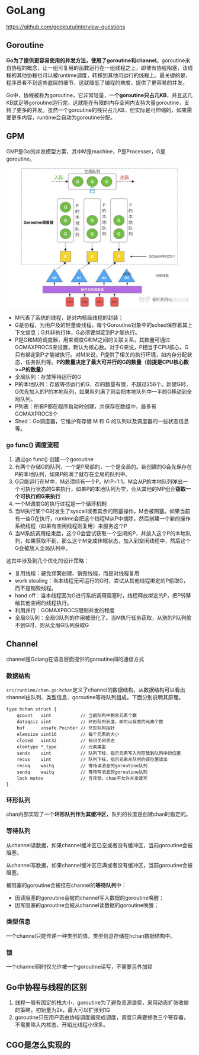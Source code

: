 # GoLang
https://github.com/geektutu/interview-questions  

## Goroutine
**Go为了提供更容易使用的并发方法，使用了goroutine和channel**。goroutine来自协程的概念，让一组可复用的函数运行在一组线程之上，即使有协程阻塞，该线程的其他协程也可以被runtime调度，转移到其他可运行的线程上。最关键的是，程序员看不到这些底层的细节，这就降低了编程的难度，提供了更容易的并发。  

Go中，协程被称为goroutine，它非常轻量，**一个goroutine只占几KB**，并且这几KB就足够goroutine运行完，这就能在有限的内存空间内支持大量goroutine，支持了更多的并发。虽然一个goroutine的栈只占几KB，但实际是可伸缩的，如果需要更多内容，runtime会自动为goroutine分配。  

## GPM
GMP是Go的并发模型方案，其中M是machine，P是Processer，G是goroutine。  

![GPM](./Pics/GPM.jpg)  

* M代表了系统的线程，是对内核级线程的封装；
* G是协程，为用户及的轻量级线程，每个Goroutine对象中的sched保存着其上下文信息；G并非执行体，G必须要绑定到P才能执行。
* P是G和M的调度器，用来调度G和M之间的关联关系，其数量可通过GOMAXPROCS来设置，默认为核心数。对于G来说，P相当于CPU核心，G只有绑定到P才能被执行。对M来说，P提供了相关的执行环境，如内存分配状态，任务队列等。**P的数量决定了最大可并行的G的数量（前提是CPU核心数>=P的数量）**   
* 全局队列：存放等待运行的G
* P的本地队列：存放等待运行的G，存的数量有限，不超过256个。新建G时，G优先加入的P的本地队列，如果队列满了则会把本地队列中一半的G移动到全局队列。
* P列表：所有P都在程序启动时创建，并保存在数组中，最多有GOMAXPROCS个
* Shed：Go调度器，它维护有存储 M 和 G 的队列以及调度器的一些状态信息等。

### go func() 调度流程
1. 通过go func() 创建一个goroutine
2. 有两个存储G的队列，一个是P局部的，一个是全局的。新创建的G会先保存在P的本地队列，如果P的满了就存在全局的队列中。
3. G只能运行在M中，M必须持有一个P。M:P=1:1。M会从P的本地队列弹出一个可执行状态的G来执行，如果P的本地队列为空，会从其他的MP组合**窃取一个可执行的G来执行**  
4. 一个M调度G的执行过程是一个循环机制
5. 当M执行某个G时发生了syscall或者其余的阻塞操作，M会被阻塞。如果当前有一些G在执行，runtime会把这个线程M从P中摘除，然后创建一个新的操作系统线程（如果有空闲线程则复用）来服务这个P
6. 当M系统调用结束后，这个G会尝试获取一个空闲的P，并放入这个P的本地队列，如果获取不到，那么这个M变成休眠状态，加入到空闲线程中，然后这个G会被放入全局队列中。

这其中涉及到几个优化的设计策略：
* 复用线程：避免频繁创建、销毁线程，而是对线程复用
* work stealing：当本线程无可运行的G时，尝试从其他线程绑定的P偷取G，而不是销毁线程。
* hand off：当本线程因为G进行系统调用阻塞时，线程释放绑定的P，把P转移给其他空闲的线程执行。
* 利用并行：GOMAXPROCS限制并发的程度
* 全局G队列：全局G队列的作用被弱化了。当M执行任务窃取，从别的P队列偷不到G时，则从全局G队列获取G

## Channel
channel是Golang在语言层面提供的goroutine间的通信方式

### 数据结构
`src/runtime/chan.go:hchan`定义了channel的数据结构，从数据结构可以看出channel由队列、类型信息、goroutine等待队列组成，下面分别说明其原理。  

```
type hchan struct {
	qcount   uint           // 当前队列中剩余元素个数
	dataqsiz uint           // 环形队列长度，即可以存放的元素个数
	buf      unsafe.Pointer // 环形队列指针
	elemsize uint16         // 每个元素的大小
	closed   uint32	        // 标识关闭状态
	elemtype *_type         // 元素类型
	sendx    uint           // 队列下标，指示元素写入时存放到队列中的位置
	recvx    uint           // 队列下标，指示元素从队列的该位置读出
	recvq    waitq          // 等待读消息的goroutine队列
	sendq    waitq          // 等待写消息的goroutine队列
	lock mutex              // 互斥锁，chan不允许并发读写
}
```

### 环形队列
chan内部实现了一个**环形队列作为其缓冲区**，队列的长度是创建chan时指定的。  

### 等待队列
从channel读数据，如果channel缓冲区已空或者没有缓冲区，当前goroutine会被阻塞。  

从channel写数据，如果channel缓冲区已满或者没有缓冲区，当前goroutine会被阻塞。  

被阻塞的goroutine会被挂在channel的**等待队列**中：  

* 因读阻塞的goroutine会被向channel写入数据的goroutine唤醒；
* 因写阻塞的goroutine会被从channel读数据的goroutine唤醒；

### 类型信息
一个channel只能传递一种类型的值，类型信息存储在hchan数据结构中。

### 锁
一个channel同时仅允许被一个goroutine读写，不需要另外加锁

## Go中协程与线程的区别
1. 线程一般有固定的栈大小，goroutine为了避免资源浪费，采用动态扩张收缩的策略，初始量为2k，最大可以扩张到1G 
2. goroutine只在用户态由协程调度器完成调度，调度只需要修改三个寄存器，不需要陷入内核态，开销比线程小很多。



## CGO是怎么实现的

